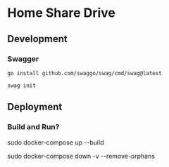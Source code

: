 # Home Share Drive

## Development

### Swagger

`go install github.com/swaggo/swag/cmd/swag@latest`

`swag init`

## Deployment

### Build and Run?

sudo docker-compose up --build

sudo docker-compose down -v --remove-orphans




